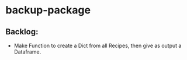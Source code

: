 # backup-package

## Backlog:

- Make Function to create a Dict from all Recipes, then give as output a Dataframe. 


